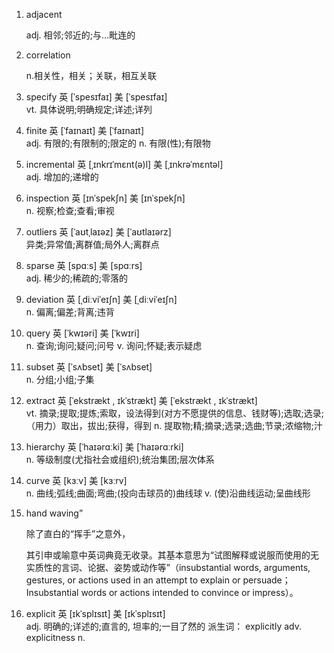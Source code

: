 1. adjacent  

   adj. 相邻;邻近的;与…毗连的

2. correlation 

   n.相关性，相关；关联，相互关联

3. specify
   英 [ˈspesɪfaɪ]   美 [ˈspesɪfaɪ]  
   vt.
   具体说明;明确规定;详述;详列

4. finite
   英 [ˈfaɪnaɪt]   美 [ˈfaɪnaɪt]  
   adj.
   有限的;有限制的;限定的
   n.
   有限(性);有限物

5. incremental
   英 [ˌɪnkrɪˈmɛnt(ə)l]   美 [ˌɪnkrəˈmɛntəl]  
   adj.
   增加的;递增的

6. inspection
   英 [ɪnˈspekʃn]   美 [ɪnˈspekʃn]  
   n.
   视察;检查;查看;审视

7. outliers
   英 [ˈaʊtˌlaɪəz]   美 [ˈaʊtlaɪərz]  
   异类;异常值;离群值;局外人;离群点

8. sparse
   英 [spɑːs]   美 [spɑːrs]  
   adj.
   稀少的;稀疏的;零落的

9. deviation
   英 [ˌdiːviˈeɪʃn]   美 [ˌdiːviˈeɪʃn]  
   n.
   偏离;偏差;背离;违背

10. query
    英 [ˈkwɪəri]   美 [ˈkwɪri]  
    n.
    查询;询问;疑问;问号
    v.
    询问;怀疑;表示疑虑

11. subset
    英 [ˈsʌbset]   美 [ˈsʌbset]  
    n.
    分组;小组;子集

12. extract
    英 [ˈekstrækt , ɪkˈstrækt]   美 [ˈekstrækt , ɪkˈstrækt]  
    vt.
    摘录;提取;提炼;索取，设法得到(对方不愿提供的信息、钱财等);选取;选录;（用力）取出，拔出;获得，得到
    n.
    提取物;精;摘录;选录;选曲;节录;浓缩物;汁

13. hierarchy
    英 [ˈhaɪərɑːki]   美 [ˈhaɪərɑːrki]  
    n.
    等级制度(尤指社会或组织);统治集团;层次体系

14. curve
    英 [kɜːv]   美 [kɜːrv]  
    n.
    曲线;弧线;曲面;弯曲;(投向击球员的)曲线球
    v.
    (使)沿曲线运动;呈曲线形

15. hand waving”

    除了直白的“挥手”之意外，

    其引申或喻意中英词典竟无收录。其基本意思为“试图解释或说服而使用的无实质性的言词、论据、姿势或动作等”（insubstantial words, arguments, gestures, or actions used in an attempt to explain or persuade；Insubstantial words or actions intended to convince or impress）。

16. explicit
    英 [ɪkˈsplɪsɪt]   美 [ɪkˈsplɪsɪt]  
    adj.
    明确的;详述的;直言的, 坦率的;一目了然的
    派生词： explicitly adv. explicitness n.

